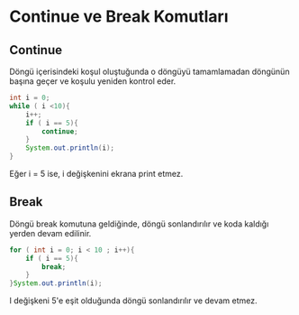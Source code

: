 # Continue ve Break Komutları

## Continue

Döngü içerisindeki koşul oluştuğunda o döngüyü tamamlamadan döngünün başına geçer ve koşulu yeniden kontrol eder.

```java
int i = 0;
while ( i <10){
    i++;
    if ( i == 5){
        continue;
    }
    System.out.println(i);
}
```

Eğer i = 5 ise, i değişkenini ekrana print etmez.

## Break

Döngü break komutuna geldiğinde, döngü sonlandırılır ve koda kaldığı yerden devam edilinir.

```java
for ( int i = 0; i < 10 ; i++){
    if ( i == 5){
        break;
    }
}System.out.println(i);
```

I değişkeni 5'e eşit olduğunda döngü sonlandırılır ve devam etmez.

